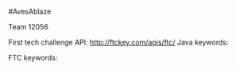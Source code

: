 #AvesAblaze

Team 12056

First tech challenge API: http://ftckey.com/apis/ftc/
Java keywords:

FTC keywords:
